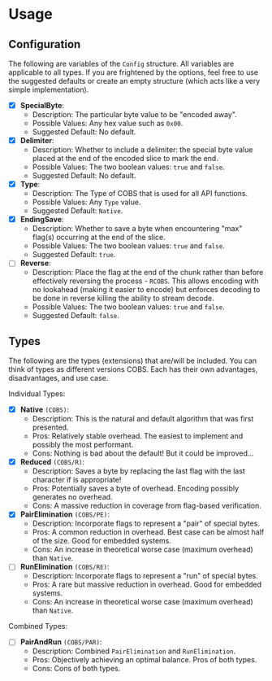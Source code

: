 # Usage

## Configuration

The following are variables of the `Config` structure. All variables are applicable to all types. If you are frightened by the options, feel free to use the suggested defaults or create an empty structure (which acts like a very simple implementation).

* [X] **SpecialByte**:
  * Description: The particular byte value to be "encoded away".
  * Possible Values: Any hex value such as `0x00`.
  * Suggested Default: No default.
* [X] **Delimiter**:
  * Description: Whether to include a delimiter: the special byte value placed at the end of the encoded slice to mark the end.
  * Possible Values: The two boolean values: `true` and `false`.
  * Suggested Default: No default.
* [X] **Type**:
  * Description: The Type of COBS that is used for all API functions.
  * Possible Values: Any `Type` value.
  * Suggested Default: `Native`.
* [X] **EndingSave**:
  * Description: Whether to save a byte when encountering "max" flag(s) occurring at the end of the slice.
  * Possible Values: The two boolean values: `true` and `false`.
  * Suggested Default: `true`.
* [ ] **Reverse**:
  * Description: Place the flag at the end of the chunk rather than before effectively reversing the process - `RCOBS`. This allows encoding with no lookahead (making it easier to encode) but enforces decoding to be done in reverse killing the ability to stream decode.
  * Possible Values: The two boolean values: `true` and `false`.
  * Suggested Default: `false`.

## Types

The following are the types (extensions) that are/will be included. You can think of types as different versions COBS. Each has their own advantages, disadvantages, and use case.

Individual Types:

* [X] **Native** ``(COBS)``:
  * Description: This is the natural and default algorithm that was first presented.
  * Pros: Relatively stable overhead. The easiest to implement and possibly the most performant.
  * Cons: Nothing is bad about the default! But it could be improved...
* [X] **Reduced** ``(COBS/R)``:
  * Description: Saves a byte by replacing the last flag with the last character if is appropriate!
  * Pros: Potentially saves a byte of overhead. Encoding possibly generates no overhead.
  * Cons: A massive reduction in coverage from flag-based verification.
* [X] **PairElimination** ``(COBS/PE)``:
  * Description: Incorporate flags to represent a "pair" of special bytes.
  * Pros: A common reduction in overhead. Best case can be almost half of the size. Good for embedded systems.
  * Cons: An increase in theoretical worse case (maximum overhead) than `Native`.
* [ ] **RunElimination** ``(COBS/RE)``:
  * Description: Incorporate flags to represent a "run" of special bytes.
  * Pros: A rare but massive reduction in overhead. Good for embedded systems.
  * Cons: An increase in theoretical worse case (maximum overhead) than `Native`.

Combined Types:

* [ ] **PairAndRun** ``(COBS/PAR)``:
  * Description: Combined `PairElimination` and `RunElimination`.
  * Pros: Objectively achieving an optimal balance. Pros of both types.
  * Cons: Cons of both types.